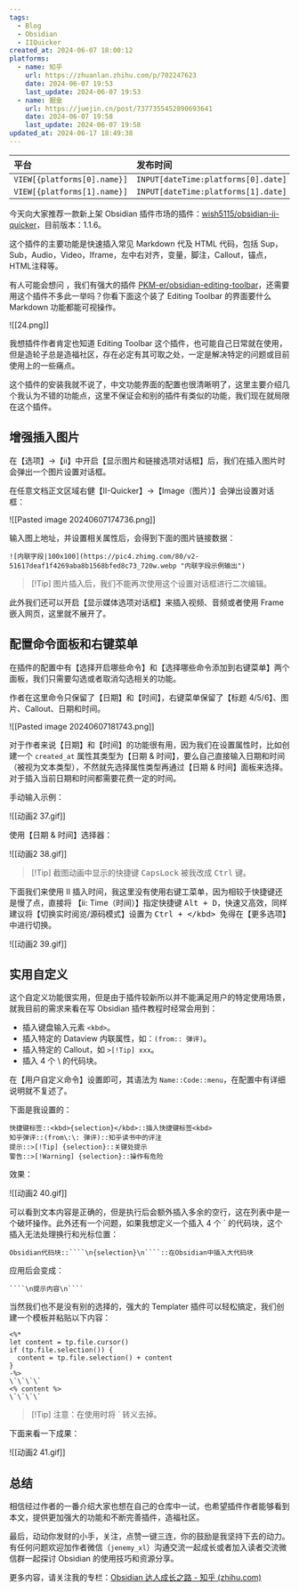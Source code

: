 ```yaml
---
tags:
  - Blog
  - Obsidian
  - IIQuicker
created_at: 2024-06-07 18:00:12
platforms:
  - name: 知乎
    url: https://zhuanlan.zhihu.com/p/702247623
    date: 2024-06-07 19:53
    last_update: 2024-06-07 19:53
  - name: 掘金
    url: https://juejin.cn/post/7377355452890693641
    date: 2024-06-07 19:58
    last_update: 2024-06-07 19:58
updated_at: 2024-06-17 18:49:38
---
```



| 平台                          | 发布时间                                | 更新时间                                       | 文章地址                           |
| :-------------------------- | :---------------------------------- | :----------------------------------------- | :----------------------------- |
| `VIEW[{platforms[0].name}]` | `INPUT[dateTime:platforms[0].date]` | `INPUT[dateTime:platforms[0].last_update]` | `INPUT[text:platforms[0].url]` |
| `VIEW[{platforms[1].name}]` | `INPUT[dateTime:platforms[1].date]` | `INPUT[dateTime:platforms[1].last_update]` | `INPUT[text:platforms[1].url]` |

今天向大家推荐一款新上架 Obsidian 插件市场的插件：[wish5115/obsidian-ii-quicker](https://github.com/wish5115/obsidian-ii-quicker)，目前版本：1.1.6。

这个插件的主要功能是快速插入常见 Markdown 代及 HTML 代码，包括 Sup，Sub，Audio，Video，Iframe，左中右对齐，变量，脚注，Callout，锚点，HTML注释等。

有人可能会想问
，我们有强大的插件 [PKM-er/obsidian-editing-toolbar](https://github.com/PKM-er/obsidian-editing-toolbar)，还需要用这个插件不多此一举吗？你看下面这个装了 Editing Toolbar 的界面要什么 Markdown 功能都能可视操作。

![[24.png]]

我想插件作者肯定也知道 Editing Toolbar 这个插件，也可能自己日常就在使用，但是造轮子总是造福社区，存在必定有其可取之处，一定是解决特定的问题或目前使用上的一些痛点。

这个插件的安装我就不说了，中文功能界面的配置也很清晰明了，这里主要介绍几个我认为不错的功能点，这里不保证会和别的插件有类似的功能，我们现在就局限在这个插件。

## 增强插入图片

在【选项】->【ii】中开启【显示图片和链接选项对话框】后，我们在插入图片时会弹出一个图片设置对话框。

在任意文档正文区域右健【II-Quicker】->【Image（图片）】会弹出设置对话框：

![[Pasted image 20240607174736.png]]

输入图上地址，并设置相关属性后，会得到下面的图片链接数据：

````
![内联字段|100x100](https://pic4.zhimg.com/80/v2-51617deaf1f4269aba8b1568bfed8c73_720w.webp "内联字段示例输出")
````

> [!Tip] 图片插入后，我们不能再次使用这个设置对话框进行二次编辑。

此外我们还可以开启【显示媒体选项对话框】来插入视频、音频或者使用 Frame 嵌入网页，这里就不展开了。

## 配置命令面板和右键菜单

在插件的配置中有【选择开启哪些命令】和【选择哪些命令添加到右键菜单】两个面板，我们只需要勾选或者取消勾选相关的功能。

作者在这里命令只保留了【日期】和【时间】，右键菜单保留了【标题 4/5/6】、图片、Callout、日期和时间。

![[Pasted image 20240607181743.png]]

对于作者来说【日期】和【时间】的功能很有用，因为我们在设置属性时，比如创建一个 `created_at` 属性其类型为【日期 & 时间】，要么自己直接输入日期和时间（被视为文本类型），不然就先选择属性类型再通过【日期 & 时间】面板来选择。对于插入当前日期和时间都需要花费一定的时间。

手动输入示例：

![[动画2 37.gif]]

使用【日期 & 时间】选择器：

![[动画2 38.gif]]

> [!Tip] 截图动画中显示的快捷键 <kbd>CapsLock</kbd> 被我改成 <kbd>Ctrl</kbd> 键。

下面我们来使用 II 插入时间，我这里没有使用右键工菜单，因为相较于快捷键还是慢了点，直接将 【ii: Time（时间）】指定快捷键 <kbd>Alt + D</kbd>，快速又高效，同样建议将【切换实时阅览/源码模式】设置为 <kbd>Ctrl + \</kbd> 免得在【更多选项】中进行切换。

![[动画2 39.gif]]

## 实用自定义

这个自定义功能很实用，但是由于插件较新所以并不能满足用户的特定使用场景，就我目前的需求来看在写 Obsidian 插件教程时经常会用到：

- 插入键盘输入元素 `<kbd>`。
- 插入特定的 Dataview 内联属性，如：`(from:: 弹评)`。
- 插入特定的 Callout，如 `>[!Tip] xxx`。
- 插入 4 个 \ 的代码块。

在【用户自定义命令】设置即可，其语法为 `Name::Code::menu`，在配置中有详细说明就不复述了。

下面是我设置的：

````
快捷键标签::<kbd>{selection}</kbd>::插入快捷键标签<kbd>
知乎弹评::(from\:\: 弹评)::知乎读书中的评注
提示::>[!Tip] {selection}::关键处提示
警告::>[!Warning] {selection}::操作有危险
````

效果：

![[动画2 40.gif]]

可以看到文本内容是正确的，但是执行后会额外插入多余的空行，这在列表中是一个破坏操作。此外还有一个问题，如果我想定义一个插入 4 个 \` 的代码块，这个插入无法处理换行和光标位置：

````
Obsidian代码块::````\n{selection}\n````::在Obsidian中插入大代码块
````

应用后会变成：

````
````\n提示内容\n````
````

当然我们也不是没有别的选择的，强大的 Templater 插件可以轻松搞定，我们创建一个模板并粘贴以下内容：

````
<%*
let content = tp.file.cursor()
if (tp.file.selection()) {
  content = tp.file.selection() + content
}
-%>
\`\`\`\`
<% content %>
\`\`\`\`
````

>[!Tip] 注意：在使用时将 \` 转义去掉。

下面来看一下成果：

![[动画2 41.gif]]

## 总结

相信经过作者的一番介绍大家也想在自己的仓库中一试，也希望插件作者能够看到本文，提供更加强大的功能和不断完善插件，造福社区。

最后，动动你发财的小手，关注，点赞一键三连，你的鼓励是我坚持下去的动力。有任何问题欢迎加作者微信（`jenemy_xl`）沟通交流一起成长或者加入读者交流微信群一起探讨 Obsidian 的使用技巧和资源分享。

更多内容，请关注我的专栏：[Obsidian 达人成长之路 - 知乎 (zhihu.com)](https://www.zhihu.com/column/c_1776563728286670848)